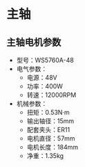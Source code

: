 # 主轴

## 主轴电机参数
- 型号：WS5760A-48
- 电气参数：
    - 电源：48V
    - 功率：400W
    - 转速：12000RPM
- 机械参数：
    - 扭矩：0.53N·m
    - 输出轴径：15mm
    - 配套夹头：ER11
    - 电机直径：57mm
    - 电机长度：184mm
    - 净重：1.35kg
